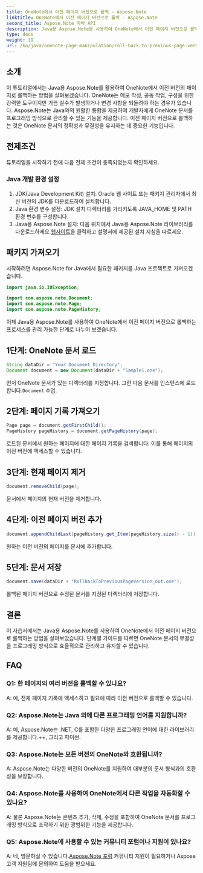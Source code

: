 ```yaml
---
title: OneNote에서 이전 페이지 버전으로 롤백 - Aspose.Note
linktitle: OneNote에서 이전 페이지 버전으로 롤백 - Aspose.Note
second_title: Aspose.Note 자바 API
description: Java용 Aspose.Note를 사용하여 OneNote에서 이전 페이지 버전으로 롤백하는 방법을 알아보세요. 효율적인 문서 관리를 위해 이 단계별 가이드를 따르세요.
type: docs
weight: 19
url: /ko/java/onenote-page-manipulation/roll-back-to-previous-page-version/
---
```

## 소개

이 튜토리얼에서는 Java용 Aspose.Note를 활용하여 OneNote에서 이전 버전의 페이지로 롤백하는 방법을 살펴보겠습니다. OneNote는 메모 작성, 공동 작업, 구성을 위한 강력한 도구이지만 가끔 실수가 발생하거나 변경 사항을 되돌려야 하는 경우가 있습니다. Aspose.Note는 Java와의 원활한 통합을 제공하여 개발자에게 OneNote 문서를 프로그래밍 방식으로 관리할 수 있는 기능을 제공합니다. 이전 페이지 버전으로 롤백하는 것은 OneNote 문서의 정확성과 무결성을 유지하는 데 중요한 기능입니다.

## 전제조건

튜토리얼을 시작하기 전에 다음 전제 조건이 충족되었는지 확인하세요.

### Java 개발 환경 설정
1. JDK(Java Development Kit) 설치: Oracle 웹 사이트 또는 패키지 관리자에서 최신 버전의 JDK를 다운로드하여 설치합니다.
2. Java 환경 변수 설정: JDK 설치 디렉터리를 가리키도록 JAVA_HOME 및 PATH 환경 변수를 구성합니다.
3.  Java용 Aspose.Note 설치: 다음 위치에서 Java용 Aspose.Note 라이브러리를 다운로드하세요.[웹사이트](https://purchase.aspose.com/buy)을 클릭하고 설명서에 제공된 설치 지침을 따르세요.

## 패키지 가져오기

시작하려면 Aspose.Note for Java에서 필요한 패키지를 Java 프로젝트로 가져오겠습니다.

```java
import java.io.IOException;

import com.aspose.note.Document;
import com.aspose.note.Page;
import com.aspose.note.PageHistory;
```

이제 Java용 Aspose.Note를 사용하여 OneNote에서 이전 페이지 버전으로 롤백하는 프로세스를 관리 가능한 단계로 나누어 보겠습니다.

## 1단계: OneNote 문서 로드
```java
String dataDir = "Your Document Directory";
Document document = new Document(dataDir + "Sample1.one");
```
 먼저 OneNote 문서가 있는 디렉터리를 지정합니다. 그런 다음 문서를 인스턴스에 로드합니다.`Document` 수업.

## 2단계: 페이지 기록 가져오기
```java
Page page = document.getFirstChild();
PageHistory pageHistory = document.getPageHistory(page);
```
로드된 문서에서 원하는 페이지에 대한 페이지 기록을 검색합니다. 이를 통해 페이지의 이전 버전에 액세스할 수 있습니다.

## 3단계: 현재 페이지 제거
```java
document.removeChild(page);
```
문서에서 페이지의 현재 버전을 제거합니다.

## 4단계: 이전 페이지 버전 추가
```java
document.appendChildLast(pageHistory.get_Item(pageHistory.size() - 1));
```
원하는 이전 버전의 페이지를 문서에 추가합니다.

## 5단계: 문서 저장
```java
document.save(dataDir + "RollBackToPreviousPageVersion_out.one");
```
롤백된 페이지 버전으로 수정된 문서를 지정된 디렉터리에 저장합니다.

## 결론

이 자습서에서는 Java용 Aspose.Note를 사용하여 OneNote에서 이전 페이지 버전으로 롤백하는 방법을 살펴보았습니다. 단계별 가이드를 따르면 OneNote 문서의 무결성을 프로그래밍 방식으로 효율적으로 관리하고 유지할 수 있습니다.

## FAQ

### Q1: 한 페이지의 여러 버전을 롤백할 수 있나요?

A: 예, 전체 페이지 기록에 액세스하고 필요에 따라 이전 버전으로 롤백할 수 있습니다.

### Q2: Aspose.Note는 Java 외에 다른 프로그래밍 언어를 지원합니까?

A: 예, Aspose.Note는 .NET, C를 포함한 다양한 프로그래밍 언어에 대한 라이브러리를 제공합니다.++, 그리고 파이썬.

### Q3: Aspose.Note는 모든 버전의 OneNote와 호환됩니까?

A: Aspose.Note는 다양한 버전의 OneNote를 지원하여 대부분의 문서 형식과의 호환성을 보장합니다.

### Q4: Aspose.Note를 사용하여 OneNote에서 다른 작업을 자동화할 수 있나요?

A: 물론 Aspose.Note는 콘텐츠 추가, 삭제, 수정을 포함하여 OneNote 문서를 프로그래밍 방식으로 조작하기 위한 광범위한 기능을 제공합니다.

### Q5: Aspose.Note에 사용할 수 있는 커뮤니티 포럼이나 지원이 있나요?

 A: 네, 방문하실 수 있습니다.[Aspose.Note 포럼](https://forum.aspose.com/c/note/28) 커뮤니티 지원이 필요하거나 Aspose 고객 지원팀에 문의하여 도움을 받으세요.